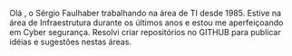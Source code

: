 Olá , o  Sérgio Faulhaber trabalhando na área de TI desde 1985. Estive na área de Infraestrutura durante os últimos anos e estou me aperfeiçoando em Cyber segurança. Resolvi criar repositórios no GITHUB para publicar idéias e sugestões nestas áreas.


